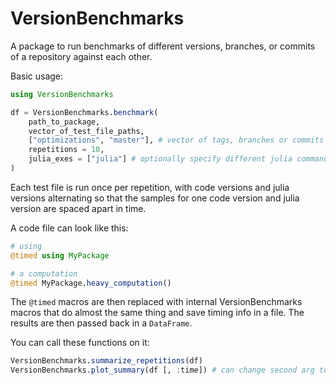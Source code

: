 # VersionBenchmarks

A package to run benchmarks of different versions, branches, or commits of a repository against each other.

Basic usage:

```julia
using VersionBenchmarks

df = VersionBenchmarks.benchmark(
    path_to_package,
    vector_of_test_file_paths,
    ["optimizations", "master"], # vector of tags, branches or commits
    repetitions = 10,
    julia_exes = ["julia"] # optionally specify different julia commands for different versions
)
```

Each test file is run once per repetition, with code versions and julia versions alternating so that the samples for one code version and julia version are spaced apart in time.

A code file can look like this:

```julia
# using
@timed using MyPackage

# a computation
@timed MyPackage.heavy_computation()
```

The `@timed` macros are then replaced with internal VersionBenchmarks macros that do almost the same thing and save timing info in a file.
The results are then passed back in a `DataFrame`.

You can call these functions on it:

```julia
VersionBenchmarks.summarize_repetitions(df)
VersionBenchmarks.plot_summary(df [, :time]) # can change second arg to :allocations or :gctime

